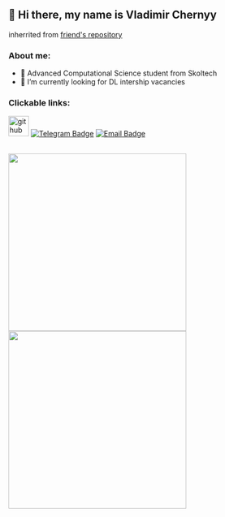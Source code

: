 ## 👋 Hi there, my name is Vladimir Chernyy

inherrited from [friend's repository](https://github.com/makmary)

### About me:

- 🌻  Advanced Computational Science student from Skoltech
- 🌱 I’m currently looking for DL intership vacancies

### Clickable links:

[<img src='https://cdn.jsdelivr.net/npm/simple-icons@3.0.1/icons/github.svg' alt='github' height='40'>](https://github.com/scalyvladimir) 
[![Telegram Badge](https://img.shields.io/badge/-Telegram-0088cc?style=for-the-badge&logo=appveyor&logo=Telegram&logoColor=white&color=blue)](https://t.me/scalyvladimir)
[![Email Badge](https://img.shields.io/badge/-Email-0088cc?style=for-the-badge&logo=appveyor&logo=Gmail&logoColor=white&color=yellow)](mailto:chernyj.vv@phystech.edu)

<br>

<a href="https://github.com/anuraghazra/github-readme-stats">
  <img align="left" width="350" src="https://github-readme-stats.vercel.app/api?username=scalyvladimir&show_icons=true&cache_seconds=1800" />
</a>

<a href="https://github.com/anuraghazra/github-readme-stats">
  <img align="center" width="350" src="https://github-readme-stats.vercel.app/api/top-langs/?username=scalyvladimir&show_icons=true&layout=compact" />
</a>

<br clear="all" />
